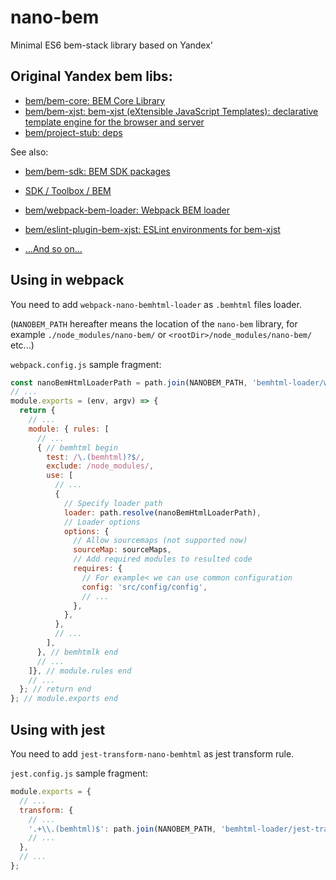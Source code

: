 # nano-bem

Minimal ES6 bem-stack library based on Yandex'

## Original Yandex bem libs:

- [bem/bem-core: BEM Core Library](https://github.com/bem/bem-core)
- [bem/bem-xjst: bem-xjst (eXtensible JavaScript Templates): declarative template engine for the browser and server](https://github.com/bem/bem-xjst)
- [bem/project-stub: deps](https://github.com/bem/project-stub)

See also:

- [bem/bem-sdk: BEM SDK packages](https://github.com/bem/bem-sdk)
- [SDK / Toolbox / BEM](https://en.bem.info/toolbox/sdk/)
- [bem/webpack-bem-loader: Webpack BEM loader](https://github.com/bem/webpack-bem-loader)
- [bem/eslint-plugin-bem-xjst: ESLint environments for bem-xjst](https://github.com/bem/eslint-plugin-bem-xjst)

- [...And so on...](https://github.com/bem)

## Using in webpack

You need to add `webpack-nano-bemhtml-loader` as `.bemhtml` files loader.

(`NANOBEM_PATH` hereafter means the location of the `nano-bem` library, for example `./node_modules/nano-bem/` or `<rootDir>/node_modules/nano-bem/` etc...)

`webpack.config.js` sample fragment:

```javascript
const nanoBemHtmlLoaderPath = path.join(NANOBEM_PATH, 'bemhtml-loader/webpack-nano-bemhtml-loader'); // Or use `require.resolve`
// ...
module.exports = (env, argv) => {
  return {
    // ...
    module: { rules: [
      // ...
      { // bemhtml begin
        test: /\.(bemhtml)?$/,
        exclude: /node_modules/,
        use: [
          // ...
          {
            // Specify loader path
            loader: path.resolve(nanoBemHtmlLoaderPath),
            // Loader options
            options: {
              // Allow sourcemaps (not supported now)
              sourceMap: sourceMaps,
              // Add required modules to resulted code
              requires: {
                // For example< we can use common configuration
                config: 'src/config/config',
                // ...
              },
            },
          },
          // ...
        ],
      }, // bemhtmlk end
      // ...
    ]}, // module.rules end
    // ...
  }; // return end
}; // module.exports end
```

## Using with jest

You need to add `jest-transform-nano-bemhtml` as jest transform rule.

`jest.config.js` sample fragment:

```javascript
module.exports = {
  // ...
  transform: {
    // ...
    '.+\\.(bemhtml)$': path.join(NANOBEM_PATH, 'bemhtml-loader/jest-transform-nano-bemhtml.js'),
    // ...
  },
  // ...
};
```

